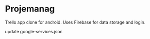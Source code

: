 # Projemanag
Trello app clone for android. Uses Firebase for data storage and login. 

update google-services.json
